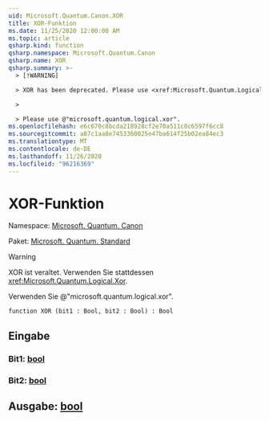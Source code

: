 ```yaml
---
uid: Microsoft.Quantum.Canon.XOR
title: XOR-Funktion
ms.date: 11/25/2020 12:00:00 AM
ms.topic: article
qsharp.kind: function
qsharp.namespace: Microsoft.Quantum.Canon
qsharp.name: XOR
qsharp.summary: >-
  > [!WARNING]

  > XOR has been deprecated. Please use <xref:Microsoft.Quantum.Logical.Xor> instead.

  >

  > Please use @"microsoft.quantum.logical.xor".
ms.openlocfilehash: e6c670c8bcda218928cf2e70a511c8c6597f6cc8
ms.sourcegitcommit: a87c1aa8e7453360025e47ba614f25b02ea84ec3
ms.translationtype: MT
ms.contentlocale: de-DE
ms.lasthandoff: 11/26/2020
ms.locfileid: "96216369"
---
```

# <a name="xor-function"></a>XOR-Funktion

Namespace: [Microsoft. Quantum. Canon](xref:Microsoft.Quantum.Canon)

Paket: [Microsoft. Quantum. Standard](https://nuget.org/packages/Microsoft.Quantum.Standard)


> [!WARNING]
> XOR ist veraltet. Verwenden Sie stattdessen <xref:Microsoft.Quantum.Logical.Xor>.
>
> Verwenden Sie @"microsoft.quantum.logical.xor".



```qsharp
function XOR (bit1 : Bool, bit2 : Bool) : Bool
```


## <a name="input"></a>Eingabe

### <a name="bit1--bool"></a>Bit1: [bool](xref:microsoft.quantum.lang-ref.bool)




### <a name="bit2--bool"></a>Bit2: [bool](xref:microsoft.quantum.lang-ref.bool)





## <a name="output--bool"></a>Ausgabe: [bool](xref:microsoft.quantum.lang-ref.bool)

